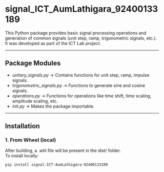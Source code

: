# signal_ICT_AumLathigara_92400133189

This Python package provides basic signal processing operations and generation of common signals (unit step, ramp, trigonometric signals, etc.).  
It was developed as part of the ICT Lab project.

---

##  Package Modules
- *unitary_signals.py* → Contains functions for unit step, ramp, impulse signals.
- *trigonometric_signals.py* → Functions to generate sine and cosine signals.
- *operations.py* → Functions for operations like time shift, time scaling, amplitude scaling, etc.
- *_init_.py* → Makes the package importable.

---

## Installation

### 1. From Wheel (local)
After building, a .whl file will be present in the dist/ folder.  
To install locally:

```bash
pip install signal-ICT-AumLathigara-92400133189